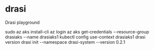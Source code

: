 # drasi
Drasi playground

sudo az aks install-cli
az login
az aks get-credentials --resource-group drasiaks --name drasiaks1
kubectl config use-context drasiaks1
drasi version
drasi init --namespace drasi-system --version 0.2.1
